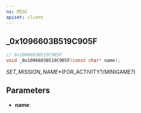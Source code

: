 ```yaml
---
ns: MISC
apiset: client
---
```

## _0x1096603B519C905F

```c
// 0x1096603B519C905F
void _0x1096603B519C905F(const char* name);
```

_SET_MISSION_NAME_*(FOR_ACTIVITY?/MINIGAME?)

## Parameters
* **name**:



